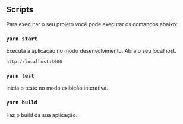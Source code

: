 ## Scripts

Para executar o seu projeto você pode executar os comandos abaixo:

### `yarn start`

Executa a aplicação no modo desenvolvimento.
Abra o seu localhost.

```
http://localhost:3000
```

### `yarn test`

Inicia o teste no modo exibição interativa.

### `yarn build`

Faz o build da sua aplicação.
